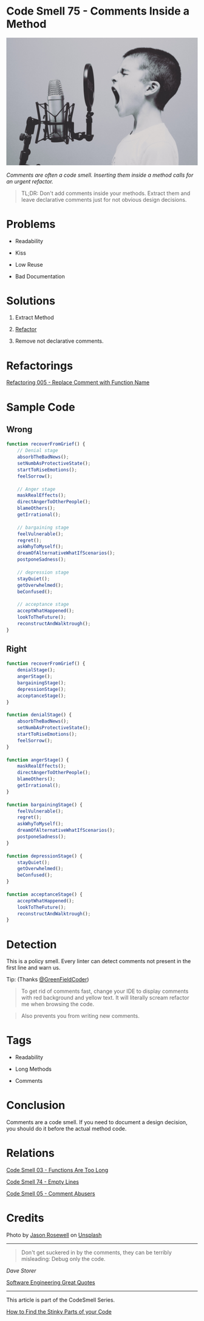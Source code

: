 # Code Smell 75 - Comments Inside a Method

![Code Smell 75 - Comments Inside a Method](Code%20Smell%2075%20-%20Comments%20Inside%20a%20Method.jpg)

*Comments are often a code smell. Inserting them inside a method calls for an urgent refactor.*

> TL;DR: Don't add comments inside your methods. Extract them and leave declarative comments just for not obvious design decisions.

# Problems

- Readability

- Kiss

- Low Reuse

- Bad Documentation

# Solutions

1. Extract Method

2. [Refactor](https://github.com/mcsee/Software-Design-Articles/tree/main/Articles/Refactorings/Refactoring%20005%20-%20Replace%20Comment%20with%20Function%20Name/readme.md)

3. Remove not declarative comments.

# Refactorings

[Refactoring 005 - Replace Comment with Function Name](https://github.com/mcsee/Software-Design-Articles/tree/main/Articles/Refactorings/Refactoring%20005%20-%20Replace%20Comment%20with%20Function%20Name/readme.md)

# Sample Code

## Wrong

[Gist Url]: # (https://gist.github.com/mcsee/eae0f716ae595002445926a33fb4d7e8)
```javascript
function recoverFromGrief() {
    // Denial stage
    absorbTheBadNews();
    setNumbAsProtectiveState();
    startToRiseEmotions();
    feelSorrow();

    // Anger stage
    maskRealEffects();
    directAngerToOtherPeople();
    blameOthers();
    getIrrational();

    // bargaining stage
    feelVulnerable();
    regret();
    askWhyToMyself();
    dreamOfAlternativeWhatIfScenarios();
    postponeSadness();

    // depression stage
    stayQuiet();
    getOverwhelmed();
    beConfused();

    // acceptance stage
    acceptWhatHappened();
    lookToTheFuture();
    reconstructAndWalktrough();
}
```

## Right

[Gist Url]: # (https://gist.github.com/mcsee/06f878717d284007d42c0140ccd0cb8e)
```javascript
function recoverFromGrief() {
    denialStage();
    angerStage();
    bargainingStage();
    depressionStage();
    acceptanceStage();
}

function denialStage() {
    absorbTheBadNews();
    setNumbAsProtectiveState();
    startToRiseEmotions();
    feelSorrow();
}

function angerStage() {
    maskRealEffects();
    directAngerToOtherPeople();
    blameOthers();
    getIrrational();
}

function bargainingStage() {
    feelVulnerable();
    regret();
    askWhyToMyself();
    dreamOfAlternativeWhatIfScenarios();
    postponeSadness();
}

function depressionStage() {
    stayQuiet();
    getOverwhelmed();
    beConfused();
}

function acceptanceStage() {
    acceptWhatHappened();
    lookToTheFuture();
    reconstructAndWalktrough();
}
```

# Detection

This is a policy smell. Every linter can detect comments not present in the first line and warn us.

Tip: (Thanks [@GreenFieldCoder](https://twitter.com/GreenFieldCoder))

> To get rid of comments fast, change your IDE to display comments with red background and yellow text. It will literally scream refactor me when browsing the code.

> Also prevents you from writing new comments.

# Tags

- Readability

- Long Methods

- Comments

# Conclusion

Comments are a code smell. If you need to document a design decision, you should do it before the actual method code.

# Relations

[Code Smell 03 - Functions Are Too Long](https://github.com/mcsee/Software-Design-Articles/tree/main/Articles/Code%20Smells/Code%20Smell%2003%20-%20Functions%20Are%20Too%20Long/readme.md)

[Code Smell 74 - Empty Lines](https://github.com/mcsee/Software-Design-Articles/tree/main/Articles/Code%20Smells/Code%20Smell%2074%20-%20Empty%20Lines/readme.md)

[Code Smell 05 - Comment Abusers](https://github.com/mcsee/Software-Design-Articles/tree/main/Articles/Code%20Smells/Code%20Smell%2005%20-%20Comment%20Abusers/readme.md)

# Credits

Photo by [Jason Rosewell](https://unsplash.com/@jasonrosewell) on [Unsplash](https://unsplash.com/@jasonrosewell)
  
* * *

> Don't get suckered in by the comments, they can be terribly misleading: Debug only the code.

_Dave Storer_
 
[Software Engineering Great Quotes](https://github.com/mcsee/Software-Design-Articles/tree/main/Articles/Quotes/Software%20Engineering%20Great%20Quotes/readme.md)

* * *

This article is part of the CodeSmell Series.

[How to Find the Stinky Parts of your Code](https://github.com/mcsee/Software-Design-Articles/tree/main/Articles/Code%20Smells/How%20to%20Find%20the%20Stinky%20parts%20of%20your%20Code/readme.md)